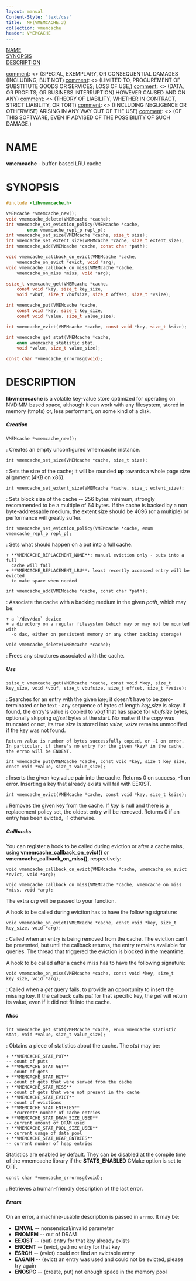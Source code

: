 ```yaml
---
layout: manual
Content-Style: 'text/css'
title: _MP(VMEMCACHE.3)
collection: vmemcache
header: VMEMCACHE
...
```


[NAME](#name)<br />
[SYNOPSIS](#synopsis)<br />
[DESCRIPTION](#description)<br />

[comment]: <> (Copyright 2019, Intel Corporation)

[comment]: <> (Redistribution and use in source and binary forms, with or without)
[comment]: <> (modification, are permitted provided that the following conditions)
[comment]: <> (are met:)
[comment]: <> (    * Redistributions of source code must retain the above copyright)
[comment]: <> (      notice, this list of conditions and the following disclaimer.)
[comment]: <> (    * Redistributions in binary form must reproduce the above copyright)
[comment]: <> (      notice, this list of conditions and the following disclaimer in)
[comment]: <> (      the documentation and/or other materials provided with the)
[comment]: <> (      distribution.)
[comment]: <> (    * Neither the name of the copyright holder nor the names of its)
[comment]: <> (      contributors may be used to endorse or promote products derived)
[comment]: <> (      from this software without specific prior written permission.)

[comment]: <> (THIS SOFTWARE IS PROVIDED BY THE COPYRIGHT HOLDERS AND CONTRIBUTORS)
[comment]: <> ("AS IS" AND ANY EXPRESS OR IMPLIED WARRANTIES, INCLUDING, BUT NOT)
[comment]: <> (LIMITED TO, THE IMPLIED WARRANTIES OF MERCHANTABILITY AND FITNESS FOR)
[comment]: <> (A PARTICULAR PURPOSE ARE DISCLAIMED. IN NO EVENT SHALL THE COPYRIGHT)
[comment]: <> (OWNER OR CONTRIBUTORS BE LIABLE FOR ANY DIRECT, INDIRECT, INCIDENTAL,)
[comment]: <> (SPECIAL, EXEMPLARY, OR CONSEQUENTIAL DAMAGES (INCLUDING, BUT NOT)
[comment]: <> (LIMITED TO, PROCUREMENT OF SUBSTITUTE GOODS OR SERVICES; LOSS OF USE,)
[comment]: <> (DATA, OR PROFITS; OR BUSINESS INTERRUPTION) HOWEVER CAUSED AND ON ANY)
[comment]: <> (THEORY OF LIABILITY, WHETHER IN CONTRACT, STRICT LIABILITY, OR TORT)
[comment]: <> ((INCLUDING NEGLIGENCE OR OTHERWISE) ARISING IN ANY WAY OUT OF THE USE)
[comment]: <> (OF THIS SOFTWARE, EVEN IF ADVISED OF THE POSSIBILITY OF SUCH DAMAGE.)

# NAME #

**vmemcache** - buffer-based LRU cache

# SYNOPSIS #

```c
#include <libvmemcache.h>

VMEMcache *vmemcache_new();
void vmemcache_delete(VMEMcache *cache);
int vmemcache_set_eviction_policy(VMEMcache *cache,
        enum vmemcache_repl_p repl_p);
int vmemcache_set_size(VMEMcache *cache, size_t size);
int vmemcache_set_extent_size(VMEMcache *cache, size_t extent_size);
int vmemcache_add(VMEMcache *cache, const char *path);

void vmemcache_callback_on_evict(VMEMcache *cache,
	vmemcache_on_evict *evict, void *arg);
void vmemcache_callback_on_miss(VMEMcache *cache,
	vmemcache_on_miss *miss, void *arg);

ssize_t vmemcache_get(VMEMcache *cache,
	const void *key, size_t key_size,
	void *vbuf, size_t vbufsize, size_t offset, size_t *vsize);

int vmemcache_put(VMEMcache *cache,
	const void *key, size_t key_size,
	const void *value, size_t value_size);

int vmemcache_evict(VMEMcache *cache, const void *key, size_t ksize);

int vmemcache_get_stat(VMEMcache *cache,
	enum vmemcache_statistic stat,
	void *value, size_t value_size);

const char *vmemcache_errormsg(void);
```

# DESCRIPTION #

**libvmemcache** is a volatile key-value store optimized for operating on
NVDIMM based space, although it can work with any filesystem,
stored in memory (tmpfs) or, less performant, on some kind of a disk.


##### Creation #####

`VMEMcache *vmemcache_new();`

:   Creates an empty unconfigured vmemcache instance.

`int vmemcache_set_size(VMEMcache *cache, size_t size);`

:   Sets the size of the cache; it will be rounded **up** towards a whole page
    size alignment (4KB on x86).

`int vmemcache_set_extent_size(VMEMcache *cache, size_t extent_size);`

:   Sets block size of the cache -- 256 bytes minimum, strongly recommended
    to be a multiple of 64 bytes.  If the cache is backed by a non
    byte-addressable medium, the extent size should be 4096 (or a multiple) or
    performance will greatly suffer.

`int vmemcache_set_eviction_policy(VMEMcache *cache, enum vmemcache_repl_p repl_p);`

:   Sets what should happen on a put into a full cache.

    + **VMEMCACHE_REPLACEMENT_NONE**: manual eviction only - puts into a full
      cache will fail
    + **VMEMCACHE_REPLACEMENT_LRU**: least recently accessed entry will be evicted
      to make space when needed

`int vmemcache_add(VMEMcache *cache, const char *path);`

:   Associate the cache with a backing medium in the given *path*, which may be:

    + a `/dev/dax` device
    + a directory on a regular filesystem (which may or may not be mounted with
      -o dax, either on persistent memory or any other backing storage)

`void vmemcache_delete(VMEMcache *cache);`

:   Frees any structures associated with the cache.


##### Use #####

`ssize_t vmemcache_get(VMEMcache *cache, const void *key, size_t key_size, void *vbuf, size_t vbufsize, size_t offset, size_t *vsize);`

:   Searches for an entry with the given *key*; it doesn't have to be
    zero-terminated or be text - any sequence of bytes of length *key_size*
    is okay. If found, the entry's value is copied to *vbuf* that has space
    for *vbufsize* bytes, optionally skipping *offset* bytes at the start.
    No matter if the copy was truncated or not, its true size is stored into
    *vsize*; *vsize* remains unmodified if the key was not found.

    Return value is number of bytes successfully copied, or -1 on error.
    In particular, if there's no entry for the given *key* in the cache,
    the errno will be ENOENT.


`int vmemcache_put(VMEMcache *cache, const void *key, size_t key_size, const void *value, size_t value_size);`

:   Inserts the given key:value pair into the cache. Returns 0 on success,
    -1 on error. Inserting a key that already exists will fail with EEXIST.


`int vmemcache_evict(VMEMcache *cache, const void *key, size_t ksize);`

:   Removes the given key from the cache. If *key* is null and there is a
    replacement policy set, the oldest entry will be removed. Returns 0 if
    an entry has been evicted, -1 otherwise.


##### Callbacks #####

You can register a hook to be called during eviction or after a cache miss,
using **vmemcache_callback_on_evict()** or **vmemcache_callback_on_miss()**,
respectively:

`void vmemcache_callback_on_evict(VMEMcache *cache, vmemcache_on_evict *evict, void *arg);`

`void vmemcache_callback_on_miss(VMEMcache *cache, vmemcache_on_miss *miss, void *arg);`

The extra *arg* will be passed to your function.

A hook to be called during eviction has to have the following signature:

`void vmemcache_on_evict(VMEMcache *cache, const void *key, size_t key_size, void *arg);`

:   Called when an entry is being removed from the cache. The eviction can't
    be prevented, but until the callback returns, the entry remains available
    for queries. The thread that triggered the eviction is blocked in the
    meantime.

A hook to be called after a cache miss has to have the following signature:

`void vmemcache_on_miss(VMEMcache *cache, const void *key, size_t key_size, void *arg);`

:   Called when a *get* query fails, to provide an opportunity to insert the
    missing key. If the callback calls *put* for that specific key, the *get*
    will return its value, even if it did not fit into the cache.


##### Misc #####

`int vmemcache_get_stat(VMEMcache *cache, enum vmemcache_statistic stat, void *value, size_t value_size);`

:   Obtains a piece of statistics about the cache. The *stat* may be:

    + **VMEMCACHE_STAT_PUT**
	-- count of puts
    + **VMEMCACHE_STAT_GET**
	-- count of gets
    + **VMEMCACHE_STAT_HIT**
	-- count of gets that were served from the cache
    + **VMEMCACHE_STAT_MISS**
	-- count of gets that were not present in the cache
    + **VMEMCACHE_STAT_EVICT**
	-- count of evictions
    + **VMEMCACHE_STAT_ENTRIES**
	-- *current* number of cache entries
    + **VMEMCACHE_STAT_DRAM_SIZE_USED**
	-- current amount of DRAM used
    + **VMEMCACHE_STAT_POOL_SIZE_USED**
	-- current usage of data pool
    + **VMEMCACHE_STAT_HEAP_ENTRIES**
	-- current number of heap entries

Statistics are enabled by default. They can be disabled at the compile time
of the vmemcache library if the **STATS_ENABLED** CMake option is set to OFF.

`const char *vmemcache_errormsg(void);`

:   Retrieves a human-friendly description of the last error.


##### Errors #####

On an error, a machine-usable description is passed in `errno`. It may be:

+ **EINVAL** -- nonsensical/invalid parameter
+ **ENOMEM** -- out of DRAM
+ **EEXIST** -- (put) entry for that key already exists
+ **ENOENT** -- (evict, get) no entry for that key
+ **ESRCH** -- (evict) could not find an evictable entry
+ **EAGAIN** -- (evict) an entry was used and could not be evicted, please try again
+ **ENOSPC** -- (create, put) not enough space in the memory pool
